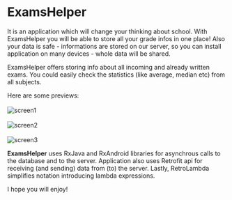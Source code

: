 # ExamsHelper

It is an application which will change your thinking about school. 
With ExamsHelper you will be able to store all your grade infos in one place!
Also your data is safe - informations are stored on our server, so you can install application on many devices - whole data will be shared.

ExamsHelper offers storing info about all incoming and already written exams. You could easily check the statistics (like average, median etc) from all subjects.

Here are some previews:
<br/><br/>
![screen1](https://cloud.githubusercontent.com/assets/18220458/20597256/ee6edcde-b242-11e6-858b-c083b1170197.png)
<br/><br/>
![screen2](https://cloud.githubusercontent.com/assets/18220458/20597251/e9884dc2-b242-11e6-9853-78e69c42f301.png)
<br/><br/>
![screen3](https://cloud.githubusercontent.com/assets/18220458/20597258/f207739c-b242-11e6-8893-dde0e3cbbb40.png)

**ExamsHelper** uses RxJava and RxAndroid libraries for asynchrous calls to the database and to the server.
Application also uses Retrofit api for receiving (and sending) data from (to) the server. Lastly, RetroLambda simplifies notation introducing lambda expressions. 



I hope you will enjoy!

